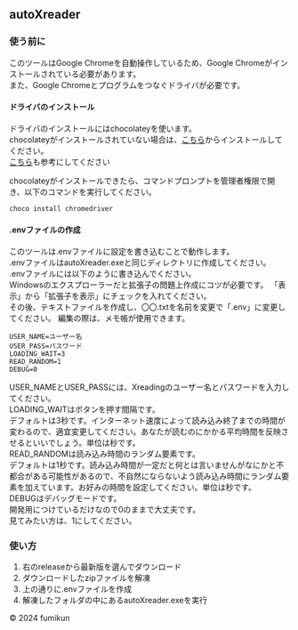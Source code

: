 ## autoXreader

### 使う前に
このツールはGoogle Chromeを自動操作しているため、Google Chromeがインストールされている必要があります。  
また、Google Chromeとプログラムをつなぐドライバが必要です。  

#### ドライバのインストール
ドライバのインストールにはchocolateyを使います。  
chocolateyがインストールされていない場合は、[こちら](https://chocolatey.org/install)からインストールしてください。  
[こちら]("https://zenn.dev/kazuma_r5/articles/a6d2608446ebdf")も参考にしてください

chocolateyがインストールできたら、コマンドプロンプトを管理者権限で開き、以下のコマンドを実行してください。
```bash
choco install chromedriver
```

#### .envファイルの作成
このツールは.envファイルに設定を書き込むことで動作します。  
.envファイルはautoXreader.exeと同じディレクトリに作成してください。  
.envファイルには以下のように書き込んでください。  
Windowsのエクスプローラーだと拡張子の問題上作成にコツが必要です。
「表示」から「拡張子を表示」にチェックを入れてください。  
その後、テキストファイルを作成し、〇〇.txtを名前を変更で「.env」に変更してください。
編集の際は、メモ帳が使用できます。  
```env
USER_NAME=ユーザー名
USER_PASS=パスワード
LOADING_WAIT=3
READ_RANDOM=1
DEBUG=0
```
USER_NAMEとUSER_PASSには、Xreadingのユーザー名とパスワードを入力してください。  
LOADING_WAITはボタンを押す間隔です。  
デフォルトは3秒です。インターネット速度によって読み込み終了までの時間が変わるので、適宜変更してください。あなたが読むのにかかる平均時間を反映させるといいでしょう。単位は秒です。  
READ_RANDOMは読み込み時間のランダム要素です。  
デフォルトは1秒です。読み込み時間が一定だと何とは言いませんがなにかと不都合がある可能性があるので、不自然にならないよう読み込み時間にランダム要素を加えています。お好みの時間を設定してください。単位は秒です。  
DEBUGはデバッグモードです。  
開発用につけているだけなので0のままで大丈夫です。  
見てみたい方は、1にしてください。

### 使い方
1. 右のreleaseから最新版を選んでダウンロード
2. ダウンロードしたzipファイルを解凍
3. 上の通りに.envファイルを作成
4. 解凍したフォルダの中にあるautoXreader.exeを実行

© 2024 fumikun